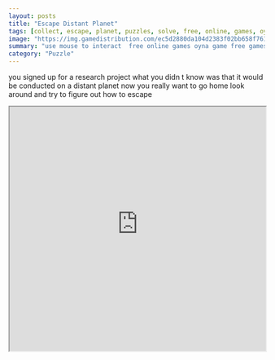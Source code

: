 ```yaml
---
layout: posts
title: "Escape Distant Planet"
tags: [collect, escape, planet, puzzles, solve, free, online, games, oyna, game, free, games, play, play, games]
image: "https://img.gamedistribution.com/ec5d2880da104d2383f02bb658f76195.jpg"
summary: "use mouse to interact  free online games oyna game free games play play games"
category: "Puzzle"
---
```


you signed up for a research project what you didn t know was that it would be conducted on a distant planet now you really want to go home look around and try to figure out how to escape

<iframe width="100%" height="480px;" src="https://flash.gamedistribution.com?game=ec5d2880da104d2383f02bb658f76195"></iframe>